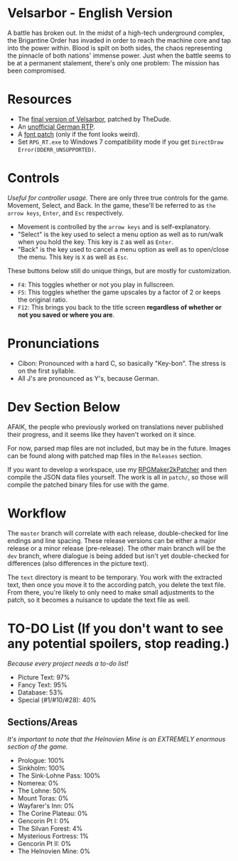 # Velsarbor - English Version
A battle has broken out. In the midst of a high-tech underground complex, the Brigantine Order has invaded in order to reach the machine core and tap into the power within. Blood is spilt on both sides, the chaos representing the pinnacle of both nations' immense power. Just when the battle seems to be at a permanent stalement, there's only one problem: The mission has been compromised.

# Resources
- The [final version of Velsarbor](https://www.multimediaxis.de/threads/137420-RM2K-Velsarbor-Die-letzte-Version), patched by TheDude.
- An [unofficial German RTP](http://rpg2000.4players.de/index.php?inhalt=rpgmaker).
- A [font patch](https://www.moddb.com/downloads/rpg-maker-2000-font-patch) (only if the font looks weird).
- Set `RPG_RT.exe` to Windows 7 compatibility mode if you get `DirectDraw Error(DDERR_UNSUPPORTED)`.

# Controls
*Useful for controller usage.*
There are only three true controls for the game. Movement, Select, and Back. In the game, these'll be referred to as `the arrow keys`, `Enter`, and `Esc` respectively.
- Movement is controlled by the `arrow keys` and is self-explanatory.
- "Select" is the key used to select a menu option as well as to run/walk when you hold the key. This key is `Z` as well as `Enter`.
- "Back" is the key used to cancel a menu option as well as to open/close the menu. This key is `X` as well as `Esc`.

These buttons below still do unique things, but are mostly for customization.
- `F4`: This toggles whether or not you play in fullscreen.
- `F5`: This toggles whether the game upscales by a factor of 2 or keeps the original ratio.
- `F12`: This brings you back to the title screen **regardless of whether or not you saved or where you are**.

# Pronunciations
- Cibon: Pronounced with a hard C, so basically "Key-bon". The stress is on the first syllable.
- All J's are pronounced as Y's, because German.

# Dev Section Below
AFAIK, the people who previously worked on translations never published their progress, and it seems like they haven't worked on it since.

For now, parsed map files are not included, but may be in the future.
Images can be found along with patched map files in the `Releases` section.

If you want to develop a workspace, use my [RPGMaker2kPatcher](https://github.com/WatDuhHekBro/RPGMaker2kPatcher) and then compile the JSON data files yourself. The work is all in `patch/`, so those will compile the patched binary files for use with the game.

# Workflow
The `master` branch will correlate with each release, double-checked for line endings and line spacing. These release versions can be either a major release or a minor release (pre-release). The other main branch will be the `dev` branch, where dialogue is being added but isn't yet double-checked for differences (also differences in the picture text).

The `text` directory is meant to be temporary. You work with the extracted text, then once you move it to the according patch, you delete the text file. From there, you're likely to only need to make small adjustments to the patch, so it becomes a nuisance to update the text file as well.

# TO-DO List (If you don't want to see any potential spoilers, stop reading.)
*Because every project needs a to-do list!*
- Picture Text: 97%
- Fancy Text: 95%
- Database: 53%
- Special (#1/#10/#28): 40%
## Sections/Areas
*It's important to note that the Helnovien Mine is an EXTREMELY enormous section of the game.*
- Prologue: 100%
- Sinkholm: 100%
- The Sink-Lohne Pass: 100%
- Nomerea: 0%
- The Lohne: 50%
- Mount Toras: 0%
- Wayfarer's Inn: 0%
- The Corine Plateau: 0%
- Gencorin Pt I: 0%
- The Silvan Forest: 4%
- Mysterious Fortress: 1%
- Gencorin Pt II: 0%
- The Helnovien Mine: 0%